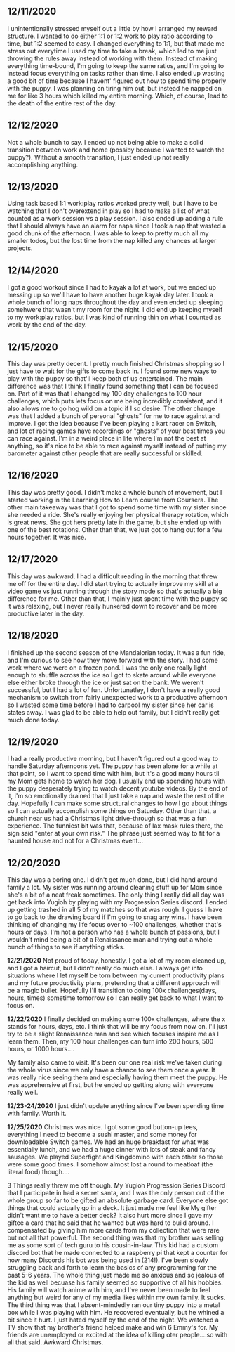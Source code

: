 **12/11/2020**
---
I unintentionally stressed myself out a little by how I arranged my reward structure. I wanted to do either 1:1 or 1:2 work to play ratio according to time, but 1:2 seemed to easy. I changed everything to 1:1, but that made me stress out everytime I used my time to take a break, which led to me just throwing the rules away instead of working with them. Instead of making everything time-bound, I'm going to keep the same ratios, and I'm going to instead focus everything on tasks rather than time.
I also ended up wasting a good bit of time because I havent' figured out how to spend time properly with the puppy. I was planning on tiring him out, but instead he napped on me for like 3 hours which killed my entire morning. Which, of course, lead to the death of the entire rest of the day.
  
**12/12/2020**
---
Not a whole bunch to say. I ended up not being able to make a solid transition between work and home (possiby because I wanted to watch the puppy?). Without a smooth transition, I just ended up not really accomplishing anything.
  
**12/13/2020**
---
Using task based 1:1 work:play ratios worked pretty well, but I have to be watching that I don't overextend in play so I had to make a list of what counted as a work session vs a play session. I also ended up adding a rule that I should always have an alarm for naps since I took a nap that wasted a good chunk of the afternoon. I was able to keep to pretty much all my smaller todos, but the lost time from the nap killed any chances at larger projects.
  
**12/14/2020**
---
I got a good workout since I had to kayak a lot at work, but we ended up messing up so we'll have to have another huge kayak day later. I took a whole bunch of long naps throughout the day and even ended up sleeping somehwere that wasn't my room for the night. I did end up keeping myself to my work:play ratios, but I was kind of running thin on what I counted as work by the end of the day.
  
**12/15/2020**
---
This day was pretty decent. I pretty much finished Christmas shopping so I just have to wait for the gifts to come back in. I found some new ways to play with the puppy so that'll keep both of us entertained. The main difference was that I think I finally found something that I can be focused on. Part of it was that I changed my 100 day challenges to 100 hour challenges, which puts lets focus on me being incredibly consistent, and it also allows me to go hog wild on a topic if I so desire. The other change was that I added a bunch of personal "ghosts" for me to race against and improve. I got the idea because I've been playing a kart racer on Switch, and lot of racing games have recordings or "ghosts" of your best times you can race against. I'm in a weird place in life where I'm not the best at anything, so it's nice to be able to race against myself instead of putting my barometer against other people that are really successful or skilled.

**12/16/2020**
---
This day was pretty good. I didn't make a whole bunch of movement, but I started working in the Learning How to Learn course from Coursera. The other main takeaway was that I got to spend some time with my sister since she needed a ride. She's really enjoying her physical therapy rotation, which is great news. She got hers pretty late in the game, but she ended up with one of the best rotations. Other than that, we just got to hang out for a few hours together. It was nice.

**12/17/2020**
---
This day was awkward. I had a difficult reading in the morning that threw me off for the entire day. I did start trying to actually improve my skill at a video game vs just running through the story mode so that's actually a big difference for me. Other than that, I mainly just spent time with the puppy so it was relaxing, but I never really hunkered down to recover and be more productive later in the day.

**12/18/2020**
---
I finished up the second season of the Mandalorian today. It was a fun ride, and I'm curious to see how they move forward with the story. I had some work where we were on a frozen pond. I was the only one really light enough to shuffle across the ice so I got to skate around while everyone else either broke through the ice or just sat on the bank. We weren't successful, but I had a lot of fun. Unfortunatley, I don't have a really good mechanism to switch from fairly unexpected work to a productive afternoon so I wasted some time before I had to carpool my sister since her car is states away. I was glad to be able to help out family, but I didn't really get much done today.

**12/19/2020**
---
I had a really productive morning, but I haven't figured out a good way to handle Saturday afternoons yet. The puppy has been alone for a while at that point, so I want to spend time with him, but it's a good many hours til my Mom gets home to watch her dog. I usually end up spending hours with the puppy desperately trying to watch decent youtube videos. By the end of it, I'm so emotionally drained that I just take a nap and waste the rest of the day. Hopefully I can make some structural changes to how I go about things so I can actually accomplish some things on Saturday. Other than that, a church near us had a Christmas light drive-through so that was a fun experience. The funniest bit was that, because of lax mask rules there, the sign said "enter at your own risk." The phrase just seemed way to fit for a haunted house and not for a Christmas event...

**12/20/2020**
---
This day was a boring one. I didn't get much done, but I did hand around family a lot. My sister was running around cleaning stuff up for Mom since she's a bit of a neat freak sometimes. The only thing I really did all day was get back into Yugioh by playing with my Progression Series discord. I ended up getting trashed in all 5 of my matches so that was rough. I guess I have to go back to the drawing board if I'm going to snag any wins. I have been thinking of changing my life focus over to ~100 challenges, whether that's hours or days. I'm not a person who has a whole bunch of passions, but I wouldn't mind being a bit of a Renaissance man and trying out a whole bunch of things to see if anything sticks.

**12/21/2020**
Not proud of today, honestly. I got a lot of my room cleaned up, and I got a haircut, but I didn't really do much else. I always get into situations where I let myself be torn between my current productivity plans and my future productivity plans, pretending that a different approach will be a magic bullet. Hopefully I'll transition to doing 100x challenges(days, hours, times) sometime tomorrow so I can really get back to what I want to focus on.

**12/22/2020**
I finally decided on making some 100x challenges, where the x stands for hours, days, etc. I think that will be my focus from now on. I'll just try to be a slight Renaissance man and see which focuses inspire me as I learn them. Then, my 100 hour challenges can turn into 200 hours, 500 hours, or 1000 hours....

My family also came to visit. It's been our one real risk we've taken during the whole virus since we only have a chance to see them once a year. It was really nice seeing them and especially having them meet the puppy. He was apprehensive at first, but he ended up getting along with everyone really well.

**12/23-24/2020**
I just didn't update anything since I've been spending time with family. Worth it.

**12/25/2020**
Christmas was nice. I got some good button-up tees, everything I need to become a sushi master, and some money for downloadable Switch games.
We had an huge breakfast for what was essentially lunch, and we had a huge dinner with lots of steak and fancy sausages. We played Superfight and Kingdomino with each other so those were some good times. I somehow almost lost a round to meatloaf (the literal food) though....

3 Things really threw me off though. My Yugioh Progression Series Discord that I participate in had a secret santa, and I was the only person out of the whole group so far to be gifted an absolute garbage card. Everyone else got things that could actually go in a deck. It just made me feel like My gifter didn't want me to have a better deck? It also hurt more since I gave my giftee a card that he said that he wanted but was hard to build around. I compensated by giving him more cards from my collection that were rare but not all that powerful. The second thing was that my brother was selling me as some sort of tech guru to his cousin-in-law. This kid had a custom discord bot that he made connected to a raspberry pi that kept a counter for how many Discords his bot was being used in (214!). I've been slowly struggling back and forth to learn the basics of any programming for the past 5-6 years. The whole thing just made me so anxious and so jealous of the kid as well becuase his family seemed so supportive of all his hobbies. His family will watch anime with him, and I've never been made to feel anything but weird for any of my media likes within my own family. It sucks. The third thing was that I absent-mindedly ran our tiny puppy into a metal box while I was playing with him. He recovered eventually, but he whined a bit since it hurt. I just hated myself by the end of the night. We watched a TV show that my brother's friend helped make and win 6 Emmy's for. My friends are unemployed or excited at the idea of killing oter people....so with all that said. Awkward Christmas.
